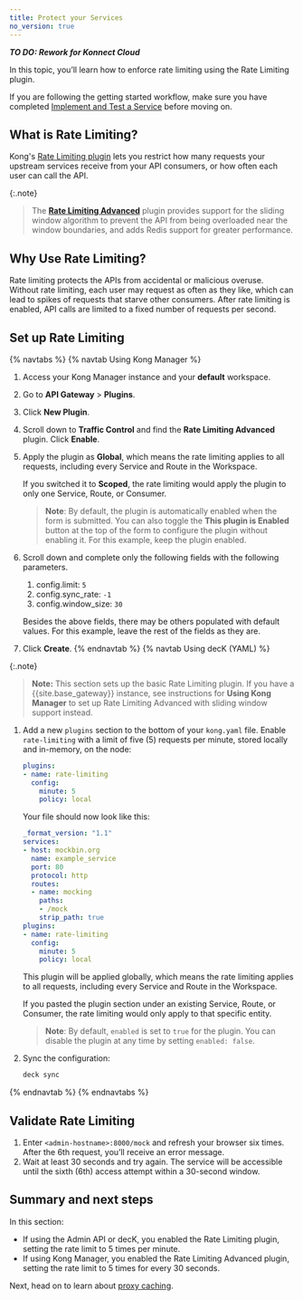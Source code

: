 ```yaml
---
title: Protect your Services
no_version: true
---
```


***TO DO: Rework for Konnect Cloud***

In this topic, you’ll learn how to enforce rate limiting using the Rate Limiting plugin.

If you are following the getting started workflow, make sure you have completed [Implement and Test a Service](/konnect/getting-started/implement-service) before moving on.

## What is Rate Limiting?

Kong's [Rate Limiting plugin](/hub/kong-inc/rate-limiting) lets you restrict how many requests your upstream services receive from your API consumers, or how often each user can call the API.

{:.note}
> The [**Rate Limiting Advanced**](/hub/kong-inc/rate-limiting-advanced) <span class="badge enterprise"></span> plugin provides support for the sliding window algorithm to prevent the API from being overloaded near the window boundaries, and adds Redis support for greater performance.

## Why Use Rate Limiting?

Rate limiting protects the APIs from accidental or malicious overuse. Without rate limiting, each user may request as often as they like, which can lead to spikes of requests that starve other consumers. After rate limiting is enabled, API calls are limited to a fixed number of requests per second.

## Set up Rate Limiting

{% navtabs %}
{% navtab Using Kong Manager %}

1. Access your Kong Manager instance and your **default** workspace.

2. Go to **API Gateway** > **Plugins**.

3. Click **New Plugin**.

4. Scroll down to **Traffic Control** and find the **Rate Limiting Advanced** plugin. Click **Enable**.

5. Apply the plugin as **Global**, which means the rate limiting applies to all requests, including every Service and Route in the Workspace.

    If you switched it to **Scoped**, the rate limiting would apply the plugin to only one Service, Route, or Consumer.

    > **Note**: By default, the plugin is automatically enabled when the form is submitted. You can also toggle the **This plugin is Enabled** button at the top of the form to configure the plugin without enabling it. For this example, keep the plugin enabled.

6. Scroll down and complete only the following fields with the following parameters.
    1. config.limit: `5`
    2. config.sync_rate: `-1`
    3. config.window_size: `30`

    Besides the above fields, there may be others populated with default values. For this example, leave the rest of the fields as they are.

7. Click **Create**.
{% endnavtab %}
{% navtab Using decK (YAML) %}

{:.note}
> **Note:** This section sets up the basic Rate Limiting plugin. If you have a {{site.base_gateway}} instance, see instructions for **Using Kong Manager** to set up Rate Limiting Advanced with sliding window support instead.

1. Add a new `plugins` section to the bottom of your `kong.yaml` file. Enable
`rate-limiting` with a limit of five (5) requests per minute, stored locally
and in-memory, on the node:

    ``` yaml
    plugins:
    - name: rate-limiting
      config:
        minute: 5
        policy: local
    ```

    Your file should now look like this:

    ``` yaml
    _format_version: "1.1"
    services:
    - host: mockbin.org
      name: example_service
      port: 80
      protocol: http
      routes:
      - name: mocking
        paths:
        - /mock
        strip_path: true
    plugins:
    - name: rate-limiting
      config:
        minute: 5
        policy: local
    ```

    This plugin will be applied globally, which means the rate limiting
    applies to all requests, including every Service and Route in the Workspace.

    If you pasted the plugin section under an existing Service, Route, or
    Consumer, the rate limiting would only apply to that specific
    entity.

    >**Note**: By default, `enabled` is set to `true` for the plugin. You can
    disable the plugin at any time by setting `enabled: false`.

2. Sync the configuration:

    ``` bash
    deck sync
    ```

{% endnavtab %}
{% endnavtabs %}


## Validate Rate Limiting

1. Enter `<admin-hostname>:8000/mock` and refresh your browser six times.
    After the 6th request, you’ll receive an error message.
2. Wait at least 30 seconds and try again.
    The service will be accessible until the sixth (6th) access attempt within a 30-second window.


## Summary and next steps

In this section:

* If using the Admin API or decK, you enabled the Rate Limiting plugin,
setting the rate limit to 5 times per minute.
* If using Kong Manager, you enabled the Rate Limiting Advanced plugin,
setting the rate limit to 5 times for every 30 seconds.

Next, head on to learn about [proxy caching](/konnect/getting-started/improve-performance).
